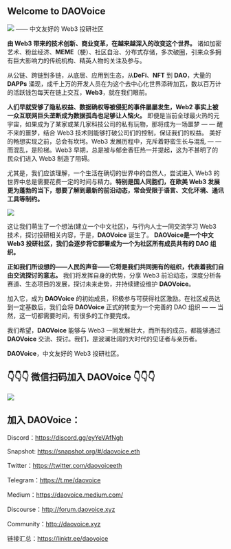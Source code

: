 ## Welcome to DAOVoice 
  
 ![](https://miro.medium.com/fit/c/131/131/1*vCnX8-nkjsJ1iyBg27EI1g.png) —— 中文友好的 Web3 投研社区 

**由 Web3 带来的技术创新、商业变革，在越来越深入的改变这个世界。**
诸如加密艺术、粉丝经济、**MEME**（梗）、社区自治、分布式存储，多次破圈，引来众多拥有巨大影响力的传统机构、精英人物的关注及参与。

从公链、跨链到多链，从底层、应用到生态，从**DeFi**、**NFT** 到 **DAO**，大量的 **DAPPs** 涌现，成千上万的开发人员在为这个去中心化世界添砖加瓦，数以百万计的活跃钱包每天在链上交互，**Web3**，就在我们眼前。

**人们早就受够了隐私权益、数据确权等被侵犯的事件屡屡发生，Web2 事实上被一众互联网巨头垄断成为数据孤岛也足够让人恼火。**
即便是当前全球最火热的元宇宙，如果成为了某家或某几家科技公司的私有玩物，那将成为一场噩梦 — — 醒不来的噩梦，结合 Web3 技术则能够打破公司们的控制，保证我们的权益。
美好的畅想实现之前，总会有坎坷。Web3 发展历程中，充斥着野蛮生长与混乱 — — 而混乱，是阶梯。Web3 早期，总是被与郁金香狂热一并提起，这为不甚明了的民众们进入 Web3 制造了阻碍。

尤其是，我们应该理解，一个生活在确切的世界中的自然人，尝试进入 Web3 的世界中总是需要花费一定的时间与精力。**特别是国人同胞们，在欧美 Web3 发展更为蓬勃的当下，想要了解到最新的前沿动态，常会受限于语言、文化环境、通讯工具等制约。**

![](https://miro.medium.com/max/1360/0*zueT7Uj7yv8_eN08)

这让我们萌生了一个想法(建立一个中文社区)，与行内人士一同交流学习 Web3 技术，探讨投研相关内容，于是，**DAOVoice** 诞生了。
**DAOVoice是一个中文 Web3 投研社区，我们会逐步将它部署成为一个为社区所有成员共有的 DAO 组织。** 

**正如我们所设想的——人民的声音——它将是我们共同拥有的组织，代表着我们自由交流探讨的意志。** 
我们将发挥自身的优势，分享 Web3 前沿动态，深度分析各赛道、生态项目的发展，探讨未来走势，并持续建设维护 **DAOVoice**。

加入它，成为 **DAOVoice** 的初始成员，积极参与可获得社区激励。在社区成员达到一定基数后，我们会将 **DAOVoice** 正式的转变为一个完善的 DAO 组织 — — 当然，这一切都需要时间，有很多的工作要完成。

我们希望，**DAOVoice** 能够与 Web3 一同发展壮大，而所有的成员，都能够通过 **DAOVoice** 交流、探讨。我们，是波澜壮阔的大时代的见证者与亲历者。

**DAOVoice**，中文友好的 Web3 投研社区。

## 👇👇👇 微信扫码加入 DAOVoice 👇👇👇

![](https://miro.medium.com/max/500/0*Z2-16sPe0dCe8wXk)

## 加入 DAOVoice：

Discord：https://discord.gg/eyYeVAfNgh

Snapshot: https://snapshot.org/#/daovoice.eth

Twitter：https://twitter.com/daovoiceeth

Telegram：https://t.me/daovoice

Medium：https://daovoice.medium.com/

Discourse：http://forum.daovoice.xyz

Community：http://daovoice.xyz

链接汇总：https://linktr.ee/daovoice
